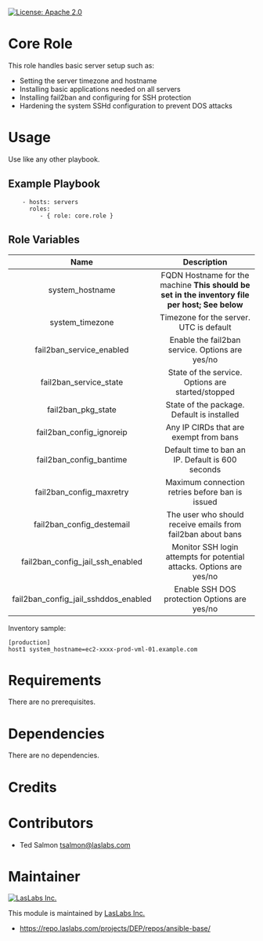 [![License: Apache 2.0](https://img.shields.io/badge/license-Apache--2.0-blue.svg)](https://www.apache.org/licenses/LICENSE-2.0.html)


Core Role
=========

This role handles basic server setup such as:
* Setting the server timezone and hostname
* Installing basic applications needed on all servers
* Installing fail2ban and configuring for SSH protection
* Hardening the system SSHd configuration to prevent DOS attacks

Usage
=====

Use like any other playbook.

Example Playbook
----------------

```
    - hosts: servers
      roles:
         - { role: core.role }
```

Role Variables
--------------
| Name | Description |
| :--: | :---------: |
| system_hostname | FQDN Hostname for the machine **This should be set in the inventory file per host; See below**|
| system_timezone | Timezone for the server. UTC is default |
| fail2ban_service_enabled | Enable the fail2ban service. Options are yes/no |
| fail2ban_service_state | State of the service. Options are started/stopped |
| fail2ban_pkg_state | State of the package. Default is installed |
| fail2ban_config_ignoreip | Any IP CIRDs that are exempt from bans |
| fail2ban_config_bantime | Default time to ban an IP. Default is 600 seconds |
| fail2ban_config_maxretry | Maximum connection retries before ban is issued |
| fail2ban_config_destemail | The user who should receive emails from fail2ban about bans |
| fail2ban_config_jail_ssh_enabled | Monitor SSH login attempts for potential attacks. Options are yes/no |
| fail2ban_config_jail_sshddos_enabled | Enable SSH DOS protection Options are yes/no |

Inventory sample:
```
[production]
host1 system_hostname=ec2-xxxx-prod-vml-01.example.com
```

Requirements
============

There are no prerequisites.

Dependencies
============

There are no dependencies.

Credits
=======

Contributors
============

* Ted Salmon <tsalmon@laslabs.com>

Maintainer
==========

[![LasLabs Inc.](https://laslabs.com/logo.png)](https://laslabs.com)

This module is maintained by [LasLabs Inc.](https://laslabs.com)

* https://repo.laslabs.com/projects/DEP/repos/ansible-base/
